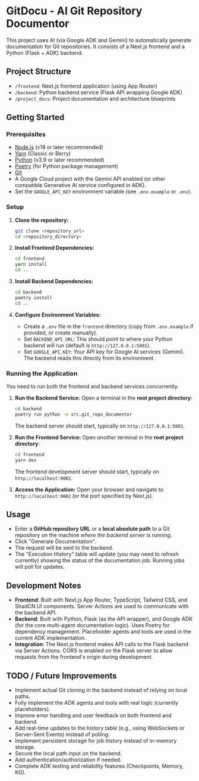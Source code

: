 # GitDocu - AI Git Repository Documentor

This project uses AI (via Google ADK and Gemini) to automatically generate documentation for Git repositories. It consists of a Next.js frontend and a Python (Flask + ADK) backend.

## Project Structure

-   `/frontend`: Next.js frontend application (using App Router)
-   `/backend`: Python backend service (Flask API wrapping Google ADK)
-   `/project_docs`: Project documentation and architecture blueprints

## Getting Started

### Prerequisites

-   [Node.js](https://nodejs.org/) (v18 or later recommended)
-   [Yarn](https://yarnpkg.com/) (Classic or Berry)
-   [Python](https://www.python.org/) (v3.9 or later recommended)
-   [Poetry](https://python-poetry.org/docs/#installation) (for Python package management)
-   [Git](https://git-scm.com/)
-   A Google Cloud project with the Gemini API enabled (or other compatible Generative AI service configured in ADK).
-   Set the `GOOGLE_API_KEY` environment variable (see `.env.example` or `.env`).

### Setup

1.  **Clone the repository:**
    ```bash
    git clone <repository_url>
    cd <repository_directory>
    ```

2.  **Install Frontend Dependencies:**
    ```bash
    cd frontend
    yarn install
    cd ..
    ```

3.  **Install Backend Dependencies:**
    ```bash
    cd backend
    poetry install
    cd ..
    ```

4.  **Configure Environment Variables:**
    -   Create a `.env` file in the `frontend` directory (copy from `.env.example` if provided, or create manually).
    -   Set `BACKEND_API_URL`: This should point to where your Python backend will run (default is `http://127.0.0.1:5001`).
    -   Set `GOOGLE_API_KEY`: Your API key for Google AI services (Gemini). The backend reads this directly from its environment.

### Running the Application

You need to run both the frontend and backend services concurrently.

1.  **Run the Backend Service:**
    Open a terminal in the **root project directory**:
    ```bash
    cd backend
    poetry run python -m src.git_repo_documentor
    ```
    The backend server should start, typically on `http://127.0.0.1:5001`.

2.  **Run the Frontend Service:**
    Open *another* terminal in the **root project directory**:
    ```bash
    cd frontend
    yarn dev
    ```
    The frontend development server should start, typically on `http://localhost:9002`.

3.  **Access the Application:**
    Open your browser and navigate to `http://localhost:9002` (or the port specified by Next.js).

## Usage

-   Enter a **GitHub repository URL** or a **local absolute path** to a Git repository on the machine *where the backend server is running*.
-   Click "Generate Documentation".
-   The request will be sent to the backend.
-   The "Execution History" table will update (you may need to refresh currently) showing the status of the documentation job. Running jobs will poll for updates.

## Development Notes

-   **Frontend**: Built with Next.js App Router, TypeScript, Tailwind CSS, and ShadCN UI components. Server Actions are used to communicate with the backend API.
-   **Backend**: Built with Python, Flask (as the API wrapper), and Google ADK (for the core multi-agent documentation logic). Uses Poetry for dependency management. Placeholder agents and tools are used in the current ADK implementation.
-   **Integration**: The Next.js frontend makes API calls to the Flask backend via Server Actions. CORS is enabled on the Flask server to allow requests from the frontend's origin during development.

## TODO / Future Improvements

-   Implement actual Git cloning in the backend instead of relying on local paths.
-   Fully implement the ADK agents and tools with real logic (currently placeholders).
-   Improve error handling and user feedback on both frontend and backend.
-   Add real-time updates to the history table (e.g., using WebSockets or Server-Sent Events) instead of polling.
-   Implement persistent storage for job history instead of in-memory storage.
-   Secure the local path input on the backend.
-   Add authentication/authorization if needed.
-   Complete ADK testing and reliability features (Checkpoints, Memory, KG).
